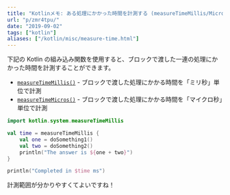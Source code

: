 ```yaml
---
title: "Kotlinメモ: ある処理にかかった時間を計測する (measureTimeMillis/Micros)"
url: "p/zmr4tpu/"
date: "2019-09-02"
tags: ["kotlin"]
aliases: ["/kotlin/misc/measure-time.html"]
---
```


下記の Kotlin の組み込み関数を使用すると、ブロックで渡した一連の処理にかかった時間を計測することができます。

- [`measureTimeMillis()`](https://kotlinlang.org/api/latest/jvm/stdlib/kotlin.system/measure-time-millis.html) - ブロックで渡した処理にかかる時間を「ミリ秒」単位で計測
- [`measureTimeMicros()`](https://kotlinlang.org/api/latest/jvm/stdlib/kotlin.system/measure-time-micros.html) - ブロックで渡した処理にかかる時間を「マイクロ秒」単位で計測

```kotlin
import kotlin.system.measureTimeMillis

val time = measureTimeMillis {
    val one = doSomething1()
    val two = doSomething2()
    println("The answer is ${one + two}")
}

println("Completed in $time ms")
```

計測範囲が分かりやすくてよいですね！

